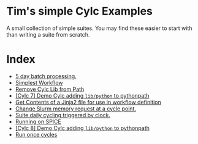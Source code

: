 
# Tim's simple Cylc Examples

A small collection of simple suites. 
You may find these easier to start with than writing a suite from scratch.

# Index

- [5 day batch processing.](./five-day-collector)
- [Simplest Workflow](./simplest)
- [Remove Cylc Lib from Path](./pythonconflict)
- [[Cylc 7] Demo Cylc adding `lib/python` to pythonpath](./shared_utils_cylc7)
- [Get Contents of a Jinja2 file for use in workflow definition](./custom_jinja_scripting)
- [Change Slurm memory request at a cycle point.](./custom_memory_over_time)
- [Suite daily cycling triggered by clock.](./clock-trigger)
- [Running on SPICE](./spice_simplest)
- [[Cylc 8] Demo Cylc adding `lib/python` to pythonpath](./shared_utils)
- [Run once cycles](./test_R1_times)
